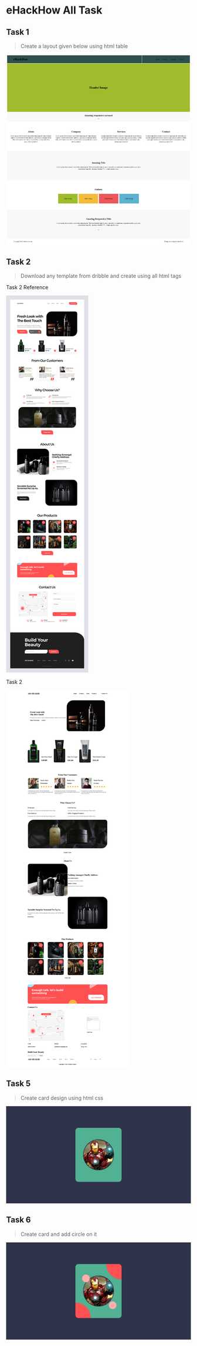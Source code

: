 # eHackHow All Task

## Task 1

> Create a layout given below using html table

![Task 1](./img/task_1.png)

## Task 2

> Download any template from dribble and create using all html tags

Task 2 Reference

![Task 2 Reference](./img/task_2/task_2_ref.jpg)

Task 2

![Task 2](./img/task_2/task_2.jpg)

## Task 5

> Create card design using html css

![Task 5](./img/task_5/task_5.jpg)

## Task 6

> Create card and add circle on it

![Task 6](./img/task_6/Task_6.jpg)
